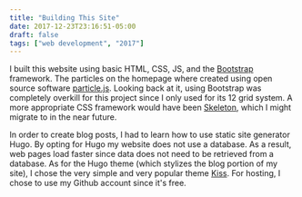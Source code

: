 ```yaml
---
title: "Building This Site"
date: 2017-12-23T23:16:51-05:00
draft: false
tags: ["web development", "2017"]
---
```

I built this website using basic HTML, CSS, JS, and the [Bootstrap](http://getbootstrap.com) framework. The particles on the homepage where created using open source software [particle.js](https://github.com/VincentGarreau/particles.js/). Looking back at it, using Bootstrap was completely overkill for this project since I only used for its 12 grid system. A more appropriate CSS framework would have been [Skeleton](http://getskeleton.com), which I might migrate to in the near future.

In order to create blog posts, I had to learn how to use
static site generator Hugo. By opting for Hugo my website does not use a database. As a result, web pages load faster since data does not need to be retrieved from a database. As for the Hugo theme (which stylizes the blog portion of my site), I chose the very simple and very popular theme [Kiss](https://themes.gohugo.io/kiss/). For hosting, I chose to use my Github account since it's free.
 
